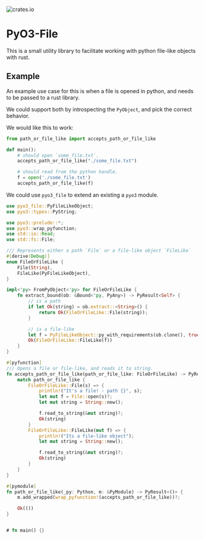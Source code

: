 ![crates.io](https://img.shields.io/crates/v/pyo3-file.svg)

# PyO3-File

This is a small utility library to facilitate working with python file-like objects with rust.

## Example

An example use case for this is when a file is opened in python, and needs to be passed to a rust library.

We could support both by introspecting the `PyObject`, and pick the correct behavior.

We would like this to work:
```python
from path_or_file_like import accepts_path_or_file_like

def main():
    # should open `some_file.txt`.
    accepts_path_or_file_like("./some_file.txt")

    # should read from the python handle.
    f = open('./some_file.txt')
    accepts_path_or_file_like(f)
```

We could use `pyo3_file` to extend an existing a `pyo3` module.

```rust
use pyo3_file::PyFileLikeObject;
use pyo3::types::PyString;

use pyo3::prelude::*;
use pyo3::wrap_pyfunction;
use std::io::Read;
use std::fs::File;

/// Represents either a path `File` or a file-like object `FileLike`
#[derive(Debug)]
enum FileOrFileLike {
    File(String),
    FileLike(PyFileLikeObject),
}

impl<'py> FromPyObject<'py> for FileOrFileLike {
    fn extract_bound(ob: &Bound<'py, PyAny>) -> PyResult<Self> {
        // is a path
        if let Ok(string) = ob.extract::<String>() {
            return Ok(FileOrFileLike::File(string));
        }

        // is a file-like
        let f = PyFileLikeObject::py_with_requirements(ob.clone(), true, false, true, false)?;
        Ok(FileOrFileLike::FileLike(f))
    }
}

#[pyfunction]
/// Opens a file or file-like, and reads it to string.
fn accepts_path_or_file_like(path_or_file_like: FileOrFileLike) -> PyResult<String> {
    match path_or_file_like {
        FileOrFileLike::File(s) => {
            println!("It's a file! - path {}", s);
            let mut f = File::open(s)?;
            let mut string = String::new();

            f.read_to_string(&mut string)?;
            Ok(string)
        }
        FileOrFileLike::FileLike(mut f) => {
            println!("Its a file-like object");
            let mut string = String::new();

            f.read_to_string(&mut string)?;
            Ok(string)
        }
    }
}

#[pymodule]
fn path_or_file_like(_py: Python, m: &PyModule) -> PyResult<()> {
    m.add_wrapped(wrap_pyfunction!(accepts_path_or_file_like))?;

    Ok(())
}


# fn main() {}
```
